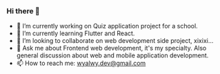 ### Hi there 👋

- 🔭 I’m currently working on Quiz application project for a school.
- 🌱 I’m currently learning Flutter and React.
- 👯 I’m looking to collaborate on web development side project, xixixi...
- 💬 Ask me about Frontend web development, it's my specialty. Also general discussion about web and mobile application development.
- 📫 How to reach me: wyalwy.dev@gmail.com

<!--
**alwyDev/alwyDev** is a ✨ _special_ ✨ repository because its `README.md` (this file) appears on your GitHub profile.

Here are some ideas to get you started:

- 🔭 I’m currently working on ...
- 🌱 I’m currently learning ...
- 👯 I’m looking to collaborate on ...
- 🤔 I’m looking for help with ...
- 💬 Ask me about ...
- 📫 How to reach me: ...
- 😄 Pronouns: ...
- ⚡ Fun fact: ...
-->

